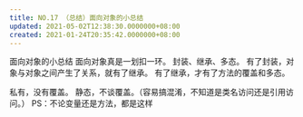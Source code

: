 ```yaml
---
title: NO.17 （总结）面向对象的小总结
updated: 2021-05-02T12:38:30.0000000+08:00
created: 2021-01-24T20:35:42.0000000+08:00
---
```


面向对象的小总结
面向对象真是一划扣一环。
封装、继承、多态。
有了封装，对象与对象之间产生了关系，就有了继承。
有了继承，才有了方法的覆盖和多态。

私有，没有覆盖。
静态，不谈覆盖。（容易搞混淆，不知道是类名访问还是引用访问。）
PS：不论变量还是方法，都是这样
